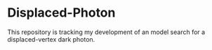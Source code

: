 # Displaced-Photon

This repository is tracking my development of an model search for a displaced-vertex dark photon.